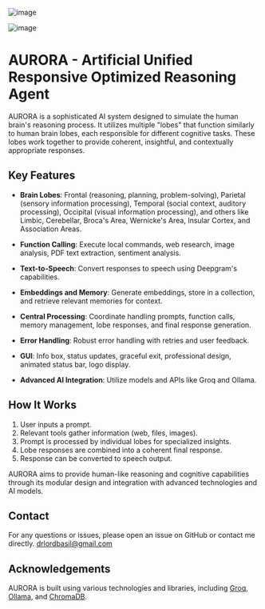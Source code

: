 ![image](https://github.com/Drlordbasil/AURORA/assets/126736516/1a4945d3-fcbe-4fa9-8c19-b5396ecf8a45)

![image](https://github.com/Drlordbasil/AURORA/assets/126736516/a8dff8fb-bfde-4233-bf32-de7c3220b8ff)



# AURORA - Artificial Unified Responsive Optimized Reasoning Agent

AURORA is a sophisticated AI system designed to simulate the human brain's reasoning process. It utilizes multiple "lobes" that function similarly to human brain lobes, each responsible for different cognitive tasks. These lobes work together to provide coherent, insightful, and contextually appropriate responses.

## Key Features

- **Brain Lobes**: Frontal (reasoning, planning, problem-solving), Parietal (sensory information processing), Temporal (social context, auditory processing), Occipital (visual information processing), and others like Limbic, Cerebellar, Broca's Area, Wernicke's Area, Insular Cortex, and Association Areas.

- **Function Calling**: Execute local commands, web research, image analysis, PDF text extraction, sentiment analysis.

- **Text-to-Speech**: Convert responses to speech using Deepgram's capabilities.

- **Embeddings and Memory**: Generate embeddings, store in a collection, and retrieve relevant memories for context.

- **Central Processing**: Coordinate handling prompts, function calls, memory management, lobe responses, and final response generation.

- **Error Handling**: Robust error handling with retries and user feedback.

- **GUI**: Info box, status updates, graceful exit, professional design, animated status bar, logo display.

- **Advanced AI Integration**: Utilize models and APIs like Groq and Ollama.

## How It Works

1. User inputs a prompt.
2. Relevant tools gather information (web, files, images).
3. Prompt is processed by individual lobes for specialized insights.
4. Lobe responses are combined into a coherent final response.
5. Response can be converted to speech output.

AURORA aims to provide human-like reasoning and cognitive capabilities through its modular design and integration with advanced technologies and AI models.
## Contact

For any questions or issues, please open an issue on GitHub or contact me directly. drlordbasil@gmail.com
## Acknowledgements

AURORA is built using various technologies and libraries, including [Groq](https://console.groq.com/docs/models), [Ollama](https://github.com/ollama/ollama), and [ChromaDB](https://github.com/chroma-core/chroma).

